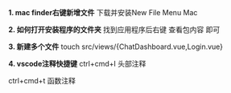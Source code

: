 **1. mac finder右键新增文件**
下载并安装New File Menu Mac

**2. 如何打开安装程序的文件夹**
找到应用程序后右键 查看包内容 即可

**3. 新建多个文件**
touch src/views/{ChatDashboard.vue,Login.vue} 

**4. vscode注释快捷键**
ctrl+cmd+I 头部注释

ctrl+cmd+t 函数注释